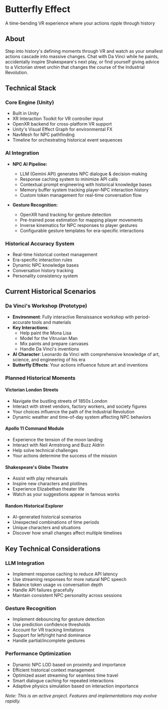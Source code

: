 # Butterfly Effect
A time-bending VR experience where your actions ripple through history

## About
Step into history's defining moments through VR and watch as your smallest actions cascade into massive changes. Chat with Da Vinci while he paints, accidentally inspire Shakespeare's next play, or find yourself giving advice to a Victorian street urchin that changes the course of the Industrial Revolution.

## Technical Stack

### Core Engine (Unity)
- Built in Unity 
- XR Interaction Toolkit for VR controller input
- OpenXR backend for cross-platform VR support
- Unity's Visual Effect Graph for environmental FX
- NavMesh for NPC pathfinding
- Timeline for orchestrating historical event sequences

### AI Integration 
- **NPC AI Pipeline:**
  - LLM (Gemini API) generates NPC dialogue & decision-making
  - Response caching system to minimize API calls
  - Contextual prompt engineering with historical knowledge bases
  - Memory buffer system tracking player-NPC interaction history
  - Custom token management for real-time conversation flow

- **Gesture Recognition:**
  - OpenXR hand tracking for gesture detection
  - Pre-trained pose estimation for mapping player movements
  - Inverse kinematics for NPC responses to player gestures
  - Configurable gesture templates for era-specific interactions

### Historical Accuracy System
- Real-time historical context management
- Era-specific interaction rules
- Dynamic NPC knowledge bases
- Conversation history tracking
- Personality consistency system

## Current Historical Scenarios

### Da Vinci's Workshop (Prototype)
- **Environment**: Fully interactive Renaissance workshop with period-accurate tools and materials
- **Key Interactions**: 
  - Help paint the Mona Lisa
  - Model for the Vitruvian Man
  - Mix paints and prepare canvases
  - Handle Da Vinci's inventions
- **AI Character**: Leonardo da Vinci with comprehensive knowledge of art, science, and engineering of his era
- **Butterfly Effects**: Your actions influence future art and inventions

### Planned Historical Moments

#### Victorian London Streets
- Navigate the bustling streets of 1850s London
- Interact with street vendors, factory workers, and society figures
- Your choices influence the path of the Industrial Revolution
- Dynamic weather and time-of-day system affecting NPC behaviors

#### Apollo 11 Command Module
- Experience the tension of the moon landing
- Interact with Neil Armstrong and Buzz Aldrin
- Help solve technical challenges
- Your actions determine the success of the mission

#### Shakespeare's Globe Theatre
- Assist with play rehearsals
- Inspire new characters and plotlines
- Experience Elizabethan theater life
- Watch as your suggestions appear in famous works

#### Random Historical Explorer
- AI-generated historical scenarios
- Unexpected combinations of time periods
- Unique characters and situations
- Discover how small changes affect multiple timelines

## Key Technical Considerations

### LLM Integration
- Implement response caching to reduce API latency
- Use streaming responses for more natural NPC speech
- Balance token usage vs conversation depth
- Handle API failures gracefully
- Maintain consistent NPC personality across sessions

### Gesture Recognition
- Implement debouncing for gesture detection
- Use prediction confidence thresholds
- Account for VR tracking limitations
- Support for left/right hand dominance
- Handle partial/incomplete gestures

### Performance Optimization
- Dynamic NPC LOD based on proximity and importance
- Efficient historical context management
- Optimized asset streaming for seamless time travel
- Smart dialogue caching for repeated interactions
- Adaptive physics simulation based on interaction importance

*Note: This is an active project. Features and implementations may evolve rapidly.*